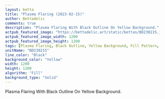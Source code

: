 ```yaml
---
layout: betta
title: "Plasma Flaring (2023-02-15)"
author: Bettadelic
comments: true
description: "Plasma Flaring With Black Outline On Yellow Background."
actpub_featured_image: "https://bettadelic.art/static/bettas/BD230215.jpg"
actpub_featured_image_width: 1200
actpub_featured_image_height: 1200
tags: [Plasma Flaring, Black Outline, Yellow Background, Fill Pattern, February 2023]
unitName: "BD230215"
line_color: "Black"
background_color: "Yellow"
width: 1200
height: 1200
algorithm: "Fill"
background_type: "Solid"
---
```


Plasma Flaring With Black Outline On Yellow Background.

